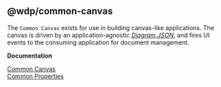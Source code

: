 ## @wdp/common-canvas

The `Common Canvas` exists for use in building canvas-like applications. The canvas is driven by an application-agnostic [_Diagram JSON_](https://github.ibm.com/NGP-TWC/wdp-pipeline-schemas/tree/master/common-canvas/diagram), and fires UI events to the consuming application for document management.

**Documentation**

[Common Canvas](https://github.ibm.com/NGP-TWC/wdp-abstract-canvas/wiki/Common-Canvas-Documentation)  
[Common Properties](https://github.ibm.com/NGP-TWC/wdp-abstract-canvas/wiki/Common-Properties-documentation)
